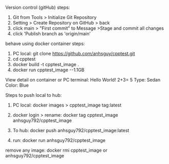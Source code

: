 Version control (gitHub) steps:
1. Git from Tools > Initialize Git Repository
2. Setting > Create Repository on GitHub > back
3. click main > "First commit" to Message >Stage and commit all changes
4. click 'Publish branch as 'origin/main'

behave using docker container steps:
1. PC local: git clone https://github.com/anhsguy/cpptest.git
2. cd cpptest
3. docker build -t cpptest_image .
4. docker run cpptest_image --1.1GB

View detail on container or PC terminal: Hello World! 2+3= 5 Type: Sedan Color: Blue

Steps to push local to hub:

1. PC local: docker images > cpptest_image tag:latest

2. docker login > rename: docker tag cpptest_image anhsguy792/cpptest_image

3. To hub: docker push anhsguy792/cpptest_image:latest

4. run: docker run anhsguy792/cpptest_image

remove any image: docker rmi cpptest_image or anhsguy792/cpptest_image